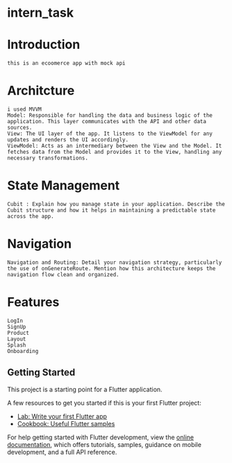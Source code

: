 # intern_task
Introduction 
=============
    this is an ecoomerce app with mock api
Architcture 
============
    i used MVVM
    Model: Responsible for handling the data and business logic of the application. This layer communicates with the API and other data sources.
    View: The UI layer of the app. It listens to the ViewModel for any updates and renders the UI accordingly.
    ViewModel: Acts as an intermediary between the View and the Model. It fetches data from the Model and provides it to the View, handling any necessary transformations.
State Management
================
    Cubit : Explain how you manage state in your application. Describe the Cubit structure and how it helps in maintaining a predictable state across the app.
Navigation
==========
    Navigation and Routing: Detail your navigation strategy, particularly the use of onGenerateRoute. Mention how this architecture keeps the navigation flow clean and organized.
Features 
=========
    LogIn
    SignUp
    Product
    Layout
    Splash
    Onboarding

## Getting Started

This project is a starting point for a Flutter application.

A few resources to get you started if this is your first Flutter project:

- [Lab: Write your first Flutter app](https://docs.flutter.dev/get-started/codelab)
- [Cookbook: Useful Flutter samples](https://docs.flutter.dev/cookbook)

For help getting started with Flutter development, view the
[online documentation](https://docs.flutter.dev/), which offers tutorials,
samples, guidance on mobile development, and a full API reference.
